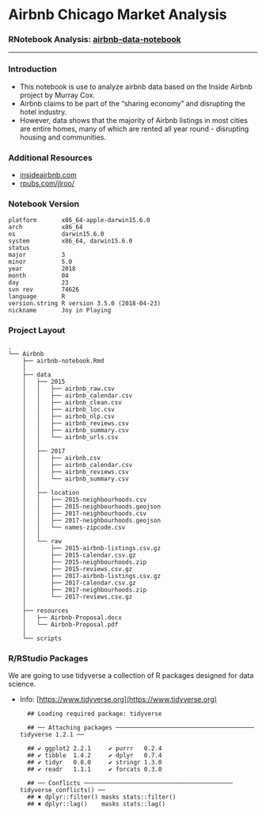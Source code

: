 Airbnb Chicago Market Analysis
==============================

### RNotebook Analysis: [airbnb-data-notebook](../master/airbnb-notebook.Rmd)
-----

### Introduction

* This notebook is use to analyze airbnb data based on the Inside Airbnb project by Murray Cox.
* Airbnb claims to be part of the “sharing economy” and disrupting the hotel industry.
* However, data shows that the majority of Airbnb listings in most cities are entire homes, many of which are rented all year round - disrupting housing and communities.



### Additional Resources

* [insideairbnb.com](http://insideairbnb.com/index.html)
* [rpubs.com/jlroo/](http://rpubs.com/jlroo/airbnb)


### Notebook Version

    platform       x86_64-apple-darwin15.6.0   
    arch           x86_64                      
    os             darwin15.6.0                
    system         x86_64, darwin15.6.0        
    status                                     
    major          3                           
    minor          5.0                         
    year           2018                        
    month          04                          
    day            23                          
    svn rev        74626                       
    language       R                           
    version.string R version 3.5.0 (2018-04-23)
    nickname       Joy in Playing   

### Project Layout

    .
    └── Airbnb
        ├── airbnb-notebook.Rmd
        │
        ├── data
        │   ├── 2015
        │   │   ├── airbnb_raw.csv
        │   │   ├── airbnb_calendar.csv
        │   │   ├── airbnb_clean.csv
        │   │   ├── airbnb_loc.csv
        │   │   ├── airbnb_nlp.csv
        │   │   ├── airbnb_reviews.csv
        │   │   ├── airbnb_summary.csv
        │   │   └── airbnb_urls.csv
        │   │
        │   ├── 2017
        │   │   ├── airbnb.csv
        │   │   ├── airbnb_calendar.csv
        │   │   ├── airbnb_reviews.csv
        │   │   └── airbnb_summary.csv
        │   │
        │   ├── location
        │   │   ├── 2015-neighbourhoods.csv
        │   │   ├── 2015-neighbourhoods.geojson
        │   │   ├── 2017-neighbourhoods.csv
        │   │   ├── 2017-neighbourhoods.geojson
        │   │   └── names-zipcode.csv
        │   │
        │   └── raw
        │       ├── 2015-airbnb-listings.csv.gz
        │       ├── 2015-calendar.csv.gz
        │       ├── 2015-neighbourhoods.zip
        │       ├── 2015-reviews.csv.gz
        │       ├── 2017-airbnb-listings.csv.gz
        │       ├── 2017-calendar.csv.gz
        │       ├── 2017-neighbourhoods.zip
        │       └── 2017-reviews.csv.gz
        │
        ├── resources
        │   ├── Airbnb-Proposal.docx
        │   └── Airbnb-Proposal.pdf
        │
        └── scripts

### R/RStudio Packages

We are going to use tidyverse a collection of R packages designed for data science.

* Info: [https://www.tidyverse.org](https://www.tidyverse.org)

        ## Loading required package: tidyverse

        ## ── Attaching packages ─────────────────────────────────────── tidyverse 1.2.1 ──

        ## ✔ ggplot2 2.2.1     ✔ purrr   0.2.4
        ## ✔ tibble  1.4.2     ✔ dplyr   0.7.4
        ## ✔ tidyr   0.8.0     ✔ stringr 1.3.0
        ## ✔ readr   1.1.1     ✔ forcats 0.3.0

        ## ── Conflicts ────────────────────────────────────────── tidyverse_conflicts() ──
        ## ✖ dplyr::filter() masks stats::filter()
        ## ✖ dplyr::lag()    masks stats::lag()

